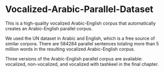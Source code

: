 # Vocalized-Arabic-Parallel-Dataset
This is a high-quality vocalized Arabic-English corpus that automatically creates an Arabic-English parallel corpus.

We used the UN dataset in Arabic and English, which is a free source of similar corpora. There are 584284 parallel sentences totaling more than 5 million words in the resulting vocalized Arabic-English corpus.


Three versions of the Arabic-English parallel corpus are available: vocalized, non-vocalized, and vocalized with tashkeel in the final chapter.
